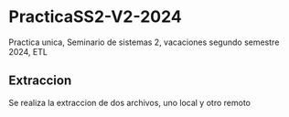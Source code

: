 # PracticaSS2-V2-2024
Practica unica, Seminario de sistemas 2, vacaciones segundo semestre 2024, ETL

## Extraccion

Se realiza la extraccion de dos archivos, uno local y otro remoto
